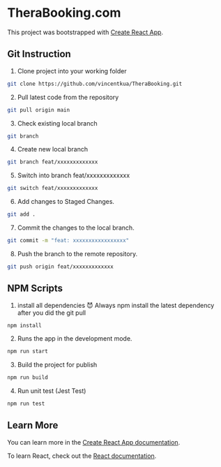 # TheraBooking.com

This project was bootstrapped with [Create React App](https://github.com/facebook/create-react-app).

## Git Instruction

1. Clone project into your working folder

```bash
git clone https://github.com/vincentkua/TheraBooking.git
```

2. Pull latest code from the repository

```bash
git pull origin main
```

3. Check existing local branch

```bash
git branch
```

4. Create new local branch

```bash
git branch feat/xxxxxxxxxxxxx
```

5. Switch into branch feat/xxxxxxxxxxxxx

```bash
git switch feat/xxxxxxxxxxxxx
```

6. Add changes to Staged Changes.

```bash
git add .
```

7. Commit the changes to the local branch.

```bash
git commit -m "feat: xxxxxxxxxxxxxxxxx"
```

8. Push the branch to the remote repository.

```bash
git push origin feat/xxxxxxxxxxxxx
```

## NPM Scripts

1. install all dependencies
   :smiling_imp: Always npm install the latest dependency after you did the git pull

```bash
npm install
```

2. Runs the app in the development mode.

```bash
npm run start
```

3. Build the project for publish

```bash
npm run build
```

4. Run unit test (Jest Test)

```bash
npm run test
```

## Learn More

You can learn more in the [Create React App documentation](https://facebook.github.io/create-react-app/docs/getting-started).

To learn React, check out the [React documentation](https://reactjs.org/).
